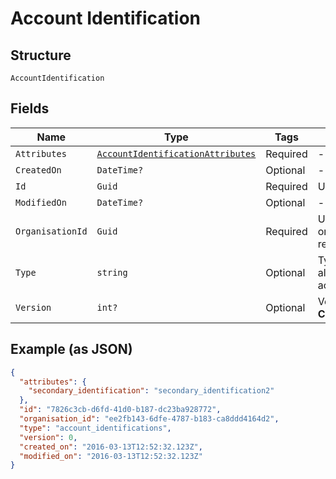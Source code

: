 
# Account Identification

## Structure

`AccountIdentification`

## Fields

| Name | Type | Tags | Description |
|  --- | --- | --- | --- |
| `Attributes` | [`AccountIdentificationAttributes`](../../doc/models/account-identification-attributes.md) | Required | - |
| `CreatedOn` | `DateTime?` | Optional | - |
| `Id` | `Guid` | Required | Unique resource ID |
| `ModifiedOn` | `DateTime?` | Optional | - |
| `OrganisationId` | `Guid` | Required | Unique ID of the organisation this resource is created by |
| `Type` | `string` | Optional | Type of this resource, always account_identifications |
| `Version` | `int?` | Optional | Version number<br>**Constraints**: `>= 0` |

## Example (as JSON)

```json
{
  "attributes": {
    "secondary_identification": "secondary_identification2"
  },
  "id": "7826c3cb-d6fd-41d0-b187-dc23ba928772",
  "organisation_id": "ee2fb143-6dfe-4787-b183-ca8ddd4164d2",
  "type": "account_identifications",
  "version": 0,
  "created_on": "2016-03-13T12:52:32.123Z",
  "modified_on": "2016-03-13T12:52:32.123Z"
}
```


